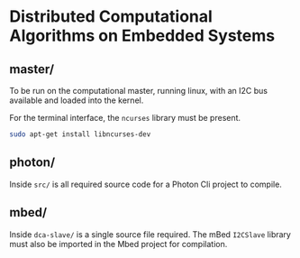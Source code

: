 # Distributed Computational Algorithms on Embedded Systems

## master/

To be run on the computational master, running linux, with an I2C bus available
and loaded into the kernel.

For the terminal interface, the `ncurses` library must be present.

```bash
sudo apt-get install libncurses-dev
```

## photon/

Inside `src/` is all required source code for a Photon Cli project to compile.

## mbed/

Inside `dca-slave/` is a single source file required. The mBed `I2CSlave` library
must also be imported in the Mbed project for compilation.
